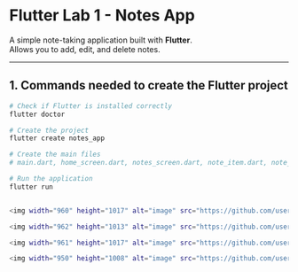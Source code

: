 # Flutter Lab 1 - Notes App

A simple note-taking application built with **Flutter**.  
Allows you to add, edit, and delete notes.

---

## 1. Commands needed to create the Flutter project

```bash
# Check if Flutter is installed correctly
flutter doctor

# Create the project
flutter create notes_app

# Create the main files
# main.dart, home_screen.dart, notes_screen.dart, note_item.dart, note_input_dialog.dart

# Run the application
flutter run


<img width="960" height="1017" alt="image" src="https://github.com/user-attachments/assets/5264dd19-2f67-4cf2-b977-65a5844ff4e4" />

<img width="962" height="1013" alt="image" src="https://github.com/user-attachments/assets/9aaf7363-cb88-44a8-9b79-348f57d3328e" />

<img width="961" height="1017" alt="image" src="https://github.com/user-attachments/assets/d763208c-22fc-4625-9902-52ada103db54" />

<img width="950" height="1008" alt="image" src="https://github.com/user-attachments/assets/55d8549e-95ed-4b81-872a-8f6fda6385a9" />







